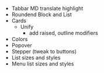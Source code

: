 - Tabbar MD translate highlight
- Roundend Block and List
- Cards
  - Unify
    - add raised, outline modifiers
- Colors
- Popover
- Stepper (tweak to buttons)
- List sizes and styles
- Menu list sizes and styles
